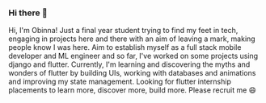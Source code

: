 ### Hi there 👋

Hi, I'm Obinna! Just a final year student trying to find my feet in tech, engaging in projects here and there with an aim of leaving a mark, making people know I was here. Aim to establish myself as a full stack mobile developer and ML engineer and so far, I've worked on some projects using django and flutter. Currently, I'm learning and discovering the myths and wonders of flutter by building UIs, working with databases and animations and improving my state management. Looking for flutter internship placements to learn more, discover more, build more. Please recruit me 😄


<!--
**donaldamadi/donaldamadi** is a ✨ _special_ ✨ repository because its `README.md` (this file) appears on your GitHub profile.

Here are some ideas to get you started:

- 🔭 I’m currently working on ...
- 🌱 I’m currently learning ...
- 👯 I’m looking to collaborate on ...
- 🤔 I’m looking for help with ...
- 💬 Ask me about ...
- 📫 How to reach me: ...
- 😄 Pronouns: ...
- ⚡ Fun fact: ...
-->
